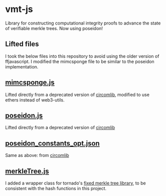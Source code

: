 # vmt-js
Library for constructing computational integrity proofs to advance the state of verifiable merkle trees. Now using poseidon!

## Lifted files
I took the below files into this repository to avoid using the older version of ffjavascript. I modified the mimcsponge file to be similar to the poseidon implementation.

## [mimcsponge.js](./src/mimcsponge.js)
Lifted directly from a deprecated version of [circomlib](https://github.com/iden3/circomlib/blob/v0.5.5/src/mimcsponge.js), modified to use ethers instead of web3-utils.

## [poseidon.js](./src/poseidon.js)
Lifted directly from a deprecated version of [circomlib](https://github.com/iden3/circomlib/blob/v0.5.5/src/poseidon.js)

## [poseidon_constants_opt.json](./src/poseidon_constants_opt.json)
Same as above: from [circomlib](https://github.com/iden3/circomlib/blob/v0.5.5/src/poseidon_constants_opt.js)

## [merkleTree.js](./src/merkleTree.js)
I added a wrapper class for tornado's [fixed merkle tree library](https://github.com/tornadocash/fixed-merkle-tree), to be consistent with the hash functions in this project.